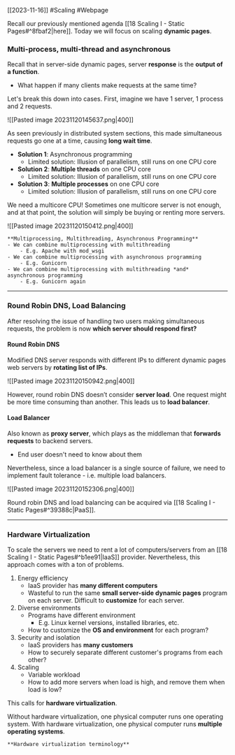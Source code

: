 [[2023-11-16]] #Scaling #Webpage 

Recall our previously mentioned agenda [[18 Scaling I -  Static Pages#^8fbaf2|here]]. Today we will focus on scaling **dynamic pages**.

### Multi-process, multi-thread and asynchronous
Recall that in server-side dynamic pages, server **response** is the **output of a function**.
- What happen if many clients make requests at the same time?

Let's break this down into cases. First, imagine we have 1 server, 1 process and 2 requests.

![[Pasted image 20231120145637.png|400]]

As seen previously in distributed system sections, this made simultaneous requests go one at a time, causing **long wait time**.
- **Solution 1**: Asynchronous programming  
	- Limited solution: Illusion of parallelism, still runs on one CPU core
- **Solution 2**: **Multiple threads** on one CPU core
	- Limited solution: Illusion of parallelism, still runs on one CPU core
- **Solution 3**: **Multiple processes** on one CPU core 
	- Limited solution: Illusion of parallelism, still runs on one CPU core

We need a multicore CPU! Sometimes one multicore server is not enough, and at that point, the solution will simply be buying or renting more servers.

![[Pasted image 20231120150412.png|400]]

```ad-summary
**Multiprocessing, Multithreading, Asynchronous Programming**
- We can combine multiprocessing with multithreading
	- E.g. Apache with mod_wsgi
- We can combine multiprocessing with asynchronous programming
	- E.g. Gunicorn
- We can combine multiprocessing with multithreading *and* asynchronous programming
	- E.g. Gunicorn again
```

---
### Round Robin DNS, Load Balancing
After resolving the issue of handling two users making simultaneous requests, the problem is now **which server should respond first?**

#### Round Robin DNS
Modified DNS server responds with different IPs to different dynamic pages web servers by **rotating list of IPs**.

![[Pasted image 20231120150942.png|400]]

However, round robin DNS doesn’t consider **server load**. One request might be more time consuming than another. This leads us to **load balancer**.

#### Load Balancer
Also known as **proxy server**, which plays as the middleman that **forwards requests** to backend servers.
- End user doesn't need to know about them

Nevertheless, since a load balancer is a single source of failure, we need to implement fault tolerance - i.e. multiple load balancers.

![[Pasted image 20231120152306.png|400]]

Round robin DNS and load balancing can be acquired via [[18 Scaling I -  Static Pages#^39388c|PaaS]].

---
### Hardware Virtualization
To scale the servers we need to rent a lot of computers/servers from an [[18 Scaling I -  Static Pages#^b1ee91|IaaS]] provider. Nevertheless, this approach comes with a ton of problems.
1. Energy efficiency
	- IaaS provider has **many different computers**
	- Wasteful to run the same **small server-side dynamic pages** program on each server. Difficult to **customize** for each server.
2. Diverse environments
	- Programs have different environment
		- E.g. Linux kernel versions, installed libraries, etc.
	- How to customize the **OS and environment** for each program?
3. Security and isolation
	- IaaS providers has **many customers**
	- How to securely separate different customer's programs from each other?
4. Scaling
	- Variable workload
	- How to add more servers when load is high, and remove them when load is low?

This calls for **hardware virtualization**.

Without hardware virtualization, one physical computer runs one operating system. With hardware virtualization, one physical computer runs **multiple operating systems**.

```ad-tldr
**Hardware virtualization terminology**

```